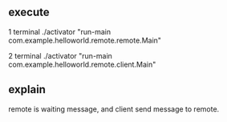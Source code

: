 
## execute

1 terminal
./activator "run-main com.example.helloworld.remote.remote.Main"

2 terminal
./activator "run-main com.example.helloworld.remote.client.Main"

## explain

remote is waiting message, and client send message to remote.